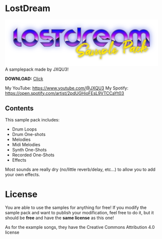 # LostDream
![LostDream](lostdream.png)
A samplepack made by JXQU3!

**DOWNLOAD:** [Click](https://github.com/jxqu3/lostdream-samplepack/archive/refs/heads/master.zip) 

My YouTube: https://www.youtube.com/@JXQU3
My Spotify: https://open.spotify.com/artist/2pdUGHioFEsL9VTCCaYt03

## Contents
This sample pack includes:
- Drum Loops
- Drum One-shots
- Melodies
- Midi Melodies
- Synth One-Shots
- Recorded One-Shots
- Effects

Most sounds are really dry (no/little reverb/delay, etc...) to allow you to add your own effects.

# License
You are able to use the samples for anything for free!
If you modify the sample pack and want to publish your modification, feel free to do it, but it should be **free** and have the **same license** as this one!

As for the example songs, they have the Creative Commons Attribution 4.0 license